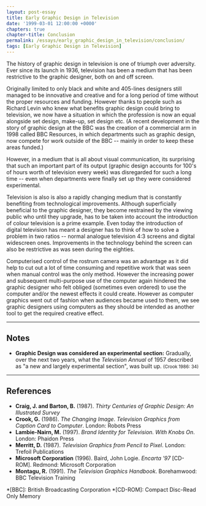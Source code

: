 ```yaml
---
layout: post-essay
title: Early Graphic Design in Television
date: '1999-03-01 12:00:00 +0000'
chapters: true
chapter-title: Conclusion
permalink: /essays/early_graphic_design_in_television/conclusion/
tags: [Early Graphic Design in Television]
---
```

The history of graphic design in television is one of triumph over adversity. Ever since its launch in 1936, television has been a medium that has been restrictive to the graphic designer, both on and off screen.

Originally limited to only black and white and 405-lines designers still managed to be innovative and creative and for a long period of time without the proper resources and funding. However thanks to people such as Richard Levin who knew what benefits graphic design could bring to television, we now have a situation in which the profession is now an equal alongside set design, make-up, set design etc. (A recent development in the story of graphic design at the BBC was the creation of a commercial arm in 1998 called BBC Resources, in which departments such as graphic design, now compete for work outside of the BBC -- mainly in order to keep these areas funded.)

However, in a medium that is all about visual communication, its surprising that such an important part of its output (graphic design accounts for 100's of hours worth of television every week) was disregarded for such a long time -- even when departments were finally set up they were considered experimental.

Television is also is also a rapidly changing medium that is constantly benefiting from technological improvements. Although superficially beneficial to the graphic designer, they become restrained by the viewing public who until they upgrade, has to be taken into account the introduction of colour television is a prime example. Even today the introduction of digital television has meant a designer has to think of how to solve a problem in two ratios -- normal analogue television 4:3 screens and digital widescreen ones. Improvements in the technology behind the screen can also be restrictive as was seen during the eighties.

Computerised control of the rostrum camera was an advantage as it did help to cut out a lot of time consuming and repetitive work that was seen when manual control was the only method. However the increasing power and subsequent multi-purpose use of the computer again hindered the graphic designer who felt obliged (sometimes even ordered) to use the computer and/or the newest effects it could create. However as computer graphics went out of fashion when audiences became used to them, we see graphic designers using computers as they should be intended as another tool to get the required creative effect.

* * *

## Notes
* **Graphic Design was considered an experimental section:** Gradually, over the next two years, what the <cite>Television Annual</cite> of 1957 described as "a new and largely experimental section", was built up. <small>(Crook 1986: 34)</small>

* * *

## References
* **Craig, J. and Barton, B.** (1987). <cite>Thirty Centuries of Graphic Design: An Illustrated Survey</cite>
* **Crook, G.** (1986). <cite>The Changing Image. Television Graphics from Caption Card to Computer</cite>. London: Robots Press
* **Lambie-Nairn, M.** (1997). <cite>Brand Identity for Television. With Knobs On</cite>. London: Phaidon Press
* **Merritt, D.** (1987). <cite>Television Graphics from Pencil to Pixel</cite>. London: Trefoil Publications
* **Microsoft Corporation** (1996). Baird, John Logie. <cite>Encarta '97</cite> [CD-ROM]. Redmond: Microsoft Corporation
* **Montagu, R.** (1991). <cite>The Television Graphics Handbook</cite>. Borehamwood: BBC Television Training

*[BBC]: British Broadcasting Corporation
*[CD-ROM]: Compact Disc-Read Only Memory